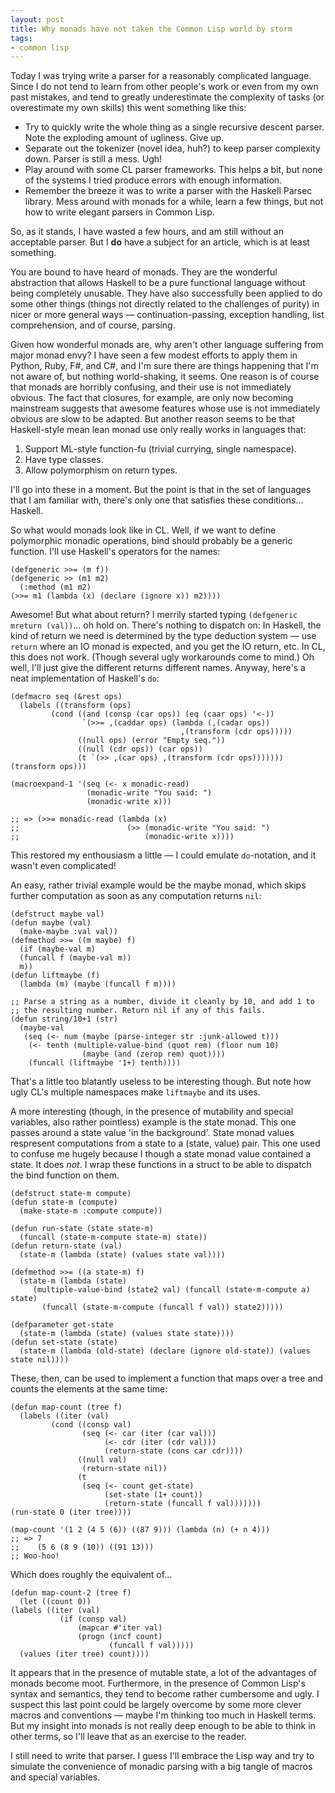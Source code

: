 ```yaml
---
layout: post
title: Why monads have not taken the Common Lisp world by storm
tags:
- common lisp
---
```


Today I was trying write a parser for a reasonably complicated
language. Since I do not tend to learn from other people's work or
even from my own past mistakes, and tend to greatly underestimate
the complexity of tasks (or overestimate my own skills) this went
something like this:

* Try to quickly write the whole thing as a single recursive
  descent parser. Note the exploding amount of ugliness. Give
  up.
* Separate out the tokenizer (novel idea, huh?) to keep parser
  complexity down. Parser is still a mess. Ugh!
* Play around with some CL parser frameworks. This helps a
  bit, but none of the systems I tried produce errors with enough
  information.
* Remember the breeze it was to write a parser with the
  Haskell Parsec library. Mess around with monads for a while,
  learn a few things, but not how to write elegant parsers in
  Common Lisp.

So, as it stands, I have wasted a few hours, and am still
without an acceptable parser. But I **do** have a
subject for an article, which is at least something.

You are bound to have heard of monads. They are the wonderful
abstraction that allows Haskell to be a pure functional language
without being completely unusable. They have also successfully
been applied to do some other things (things not directly related
to the challenges of purity) in nicer or more general ways
— continuation-passing, exception handling, list
comprehension, and of course, parsing.

Given how wonderful monads are, why aren't other language
suffering from major monad envy? I have seen a few modest efforts
to apply them in Python, Ruby, F#, and C#, and I'm sure there are
things happening that I'm not aware of, but nothing world-shaking,
it seems. One reason is of course that monads are horribly
confusing, and their use is not immediately obvious. The fact that
closures, for example, are only now becoming mainstream suggests
that awesome features whose use is not immediately obvious are
slow to be adapted. But another reason seems to be that
Haskell-style mean lean monad use only really works in languages
that:

1. Support ML-style function-fu (trivial currying, single
   namespace).
1. Have type classes.
1. Allow polymorphism on return types.

I'll go into these in a moment. But the point is that in the
set of languages that I am familiar with, there's only one that
satisfies these conditions... Haskell.

So what would monads look like in CL. Well, if we want to
define polymorphic monadic operations, bind should probably be a
generic function. I'll use Haskell's operators for the names:

    (defgeneric >>= (m f))
    (defgeneric >> (m1 m2)
      (:method (m1 m2)
    (>>= m1 (lambda (x) (declare (ignore x)) m2))))

Awesome! But what about return? I merrily started typing
`(defgeneric mreturn (val))`... oh hold on. There's
nothing to dispatch on: In Haskell, the kind of return we need is
determined by the type deduction system — use
`return` where an IO monad is expected, and you get the
IO return, etc. In CL, this does not work. (Though several ugly
workarounds come to mind.) Oh well, I'll just give the different
returns different names. Anyway, here's a neat implementation of
Haskell's `do`:

    (defmacro seq (&rest ops)
      (labels ((transform (ops)
             (cond ((and (consp (car ops)) (eq (caar ops) '<-))
                    `(>>= ,(caddar ops) (lambda (,(cadar ops))
                                          ,(transform (cdr ops)))))
                   ((null ops) (error "Empty seq."))
                   ((null (cdr ops)) (car ops))
                   (t `(>> ,(car ops) ,(transform (cdr ops)))))))
    (transform ops)))
    
    (macroexpand-1 '(seq (<- x monadic-read)
                     (monadic-write "You said: ")
                     (monadic-write x)))
    
    ;; => (>>= monadic-read (lambda (x)
    ;;                        (>> (monadic-write "You said: ")
    ;;                            (monadic-write x))))

This restored my enthousiasm a little — I could emulate
`do`-notation, and it wasn't even complicated!

An easy, rather trivial example would be the maybe monad, which
skips further computation as soon as any computation returns
`nil`:

    (defstruct maybe val)
    (defun maybe (val)
      (make-maybe :val val))
    (defmethod >>= ((m maybe) f)
      (if (maybe-val m)
      (funcall f (maybe-val m))
      m))
    (defun liftmaybe (f)
      (lambda (m) (maybe (funcall f m))))
    
    ;; Parse a string as a number, divide it cleanly by 10, and add 1 to
    ;; the resulting number. Return nil if any of this fails.
    (defun string/10+1 (str)
      (maybe-val
       (seq (<- num (maybe (parse-integer str :junk-allowed t)))
        (<- tenth (multiple-value-bind (quot rem) (floor num 10)
                    (maybe (and (zerop rem) quot))))
        (funcall (liftmaybe '1+) tenth))))

That's a little too blatantly useless to be interesting though.
But note how ugly CL's multiple namespaces make
`liftmaybe` and its uses.

A more interesting (though, in the presence of mutability and
special variables, also rather pointless) example is the state
monad. This one passes around a state value 'in the background'.
State monad values respresent computations from a state to a
(state, value) pair. This one used to confuse me hugely because I
though a state monad value contained a state. It does
*not*. I wrap these functions in a struct to be able to
dispatch the bind function on them.

    (defstruct state-m compute)
    (defun state-m (compute)
      (make-state-m :compute compute))
    
    (defun run-state (state state-m)
      (funcall (state-m-compute state-m) state))
    (defun return-state (val)
      (state-m (lambda (state) (values state val))))
    
    (defmethod >>= ((a state-m) f)
      (state-m (lambda (state)
         (multiple-value-bind (state2 val) (funcall (state-m-compute a) state)
           (funcall (state-m-compute (funcall f val)) state2)))))
    
    (defparameter get-state
      (state-m (lambda (state) (values state state))))
    (defun set-state (state)
      (state-m (lambda (old-state) (declare (ignore old-state)) (values state nil))))

These, then, can be used to implement a function that maps over
a tree and counts the elements at the same time:

    (defun map-count (tree f)
      (labels ((iter (val)
             (cond ((consp val)
                    (seq (<- car (iter (car val)))
                         (<- cdr (iter (cdr val)))
                         (return-state (cons car cdr))))
                   ((null val)
                    (return-state nil))
                   (t
                    (seq (<- count get-state)
                         (set-state (1+ count))
                         (return-state (funcall f val)))))))
    (run-state 0 (iter tree))))
    
    (map-count '(1 2 (4 5 (6)) ((87 9))) (lambda (n) (+ n 4)))
    ;; => 7
    ;;    (5 6 (8 9 (10)) ((91 13)))
    ;; Woo-hoo!

Which does roughly the equivalent of...

    (defun map-count-2 (tree f)
      (let ((count 0))
    (labels ((iter (val)
               (if (consp val)
                   (mapcar #'iter val)
                   (progn (incf count)
                          (funcall f val)))))
      (values (iter tree) count))))

It appears that in the presence of mutable state, a lot of the
advantages of monads become moot. Furthermore, in the presence of
Common Lisp's syntax and semantics, they tend to become rather
cumbersome and ugly. I suspect this last point could be largely
overcome by some more clever macros and conventions — maybe
I'm thinking too much in Haskell terms. But my insight into monads
is not really deep enough to be able to think in other terms, so
I'll leave that as an exercise to the reader.

I still need to write that parser. I guess I'll embrace the
Lisp way and try to simulate the convenience of monadic parsing
with a big tangle of macros and special variables.
